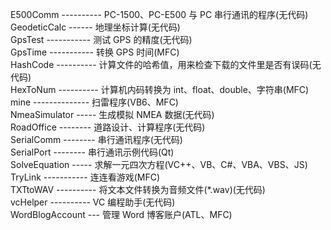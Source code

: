 ﻿E500Comm ---------- PC-1500、PC-E500 与 PC 串行通讯的程序(无代码)  
GeodeticCalc ------ 地理坐标计算(无代码)  
GpsTest ----------- 测试 GPS 的精度(无代码)  
GpsTime ----------- 转换 GPS 时间(MFC)  
HashCode ---------- 计算文件的哈希值，用来检查下载的文件里是否有误码(无代码)  
HexToNum ---------- 计算机内码转换为 int、float、double、字符串(MFC)  
mine -------------- 扫雷程序(VB6、MFC)  
NmeaSimulator ----- 生成模拟 NMEA 数据(无代码)  
RoadOffice -------- 道路设计、计算程序(无代码)  
SerialComm -------- 串行通讯程序(无代码)  
SerialPort -------- 串行通讯示例代码(Qt)  
SolveEquation ----- 求解一元四次方程(VC++、VB、C#、VBA、VBS、JS)  
TryLink ----------- 连连看游戏(MFC)  
TXTtoWAV ---------- 将文本文件转换为音频文件(*.wav)(无代码)  
vcHelper ---------- VC 编程助手(无代码)  
WordBlogAccount --- 管理 Word 博客账户(ATL、MFC)  
